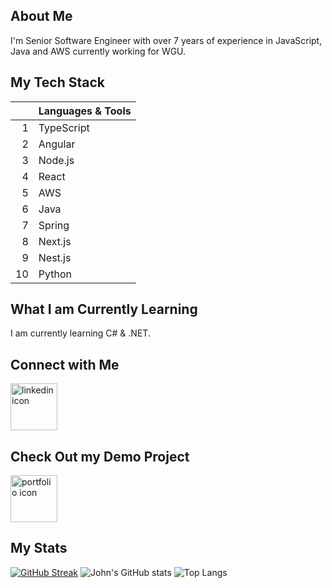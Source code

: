 ## About Me
I'm Senior Software Engineer with over 7 years of experience in JavaScript, Java and AWS currently working for WGU.

## My Tech Stack
| | Languages & Tools |
|-----:|---------------|
|     1|TypeScript|
|     2|Angular|
|     3|Node.js|
|     4|React|
|     5|AWS|
|     6|Java|
|     7|Spring|
|     8|Next.js|
|     9|Nest.js|
|     10|Python|

## What I am Currently Learning
I am currently learning C# & .NET.

## Connect with Me
<a href="https://www.linkedin.com/in/woodjohn185/" rel="social"><img src="https://upload.wikimedia.org/wikipedia/commons/thumb/8/81/LinkedIn_icon.svg/1024px-LinkedIn_icon.svg.png" alt="linkedin icon" width="75"></a>

## Check Out my Demo Project
<a href="https://banjojammer.com/" rel="portfolio"><img src="https://i.imgur.com/5Fq6Sli.png" alt="portfolio icon" width="75"></a>

## My Stats
[![GitHub Streak](https://github-readme-streak-stats.herokuapp.com?user=johnrobertwood&card_width=495)](https://git.io/streak-stats)
![John's GitHub stats](https://github-readme-stats.vercel.app/api?username=johnrobertwood&show_icons=true&theme=transparent)
![Top Langs](https://github-readme-stats.vercel.app/api/top-langs/?username=johnrobertwood&layout=compact)
